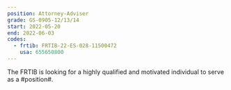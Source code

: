 ```yaml
---
position: Attorney-Adviser
grade: GS-0905-12/13/14
start: 2022-05-20
end: 2022-06-03
codes:
  - frtib: FRTIB-22-ES-028-11500472
    usa: 655650800
---
```


The FRTIB is looking for a highly qualified and motivated individual to serve as a #position#.
